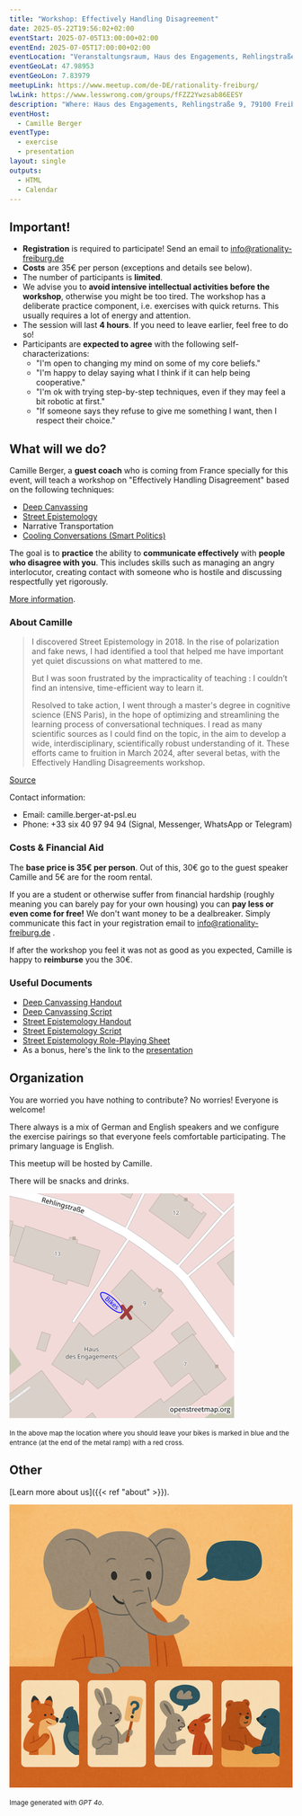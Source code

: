 ```yaml
---
title: "Workshop: Effectively Handling Disagreement"
date: 2025-05-22T19:56:02+02:00
eventStart: 2025-07-05T13:00:00+02:00
eventEnd: 2025-07-05T17:00:00+02:00
eventLocation: "Veranstaltungsraum, Haus des Engagements, Rehlingstraße 9, 79100 Freiburg"
eventGeoLat: 47.98953
eventGeoLon: 7.83979
meetupLink: https://www.meetup.com/de-DE/rationality-freiburg/
lwLink: https://www.lesswrong.com/groups/fFZZ2Ywzsab86EESY
description: "Where: Haus des Engagements, Rehlingstraße 9, 79100 Freiburg. When: Saturday, July 5th 2025 at 13:00 hours CEST."
eventHost:
  - Camille Berger
eventType:
  - exercise
  - presentation
layout: single
outputs:
  - HTML
  - Calendar
---
```



## Important!

* **Registration** is required to participate! Send an email to info@rationality-freiburg.de
* **Costs** are 35€ per person (exceptions and details see below).
* The number of participants is **limited**.
* We advise you to **avoid intensive intellectual activities before the
  workshop**, otherwise you might be too tired. The workshop has a deliberate
  practice component, i.e. exercises with quick returns. This usually requires
  a lot of energy and attention.
* The session will last **4 hours**. If you need to leave earlier, feel free to
  do so!
* Participants are **expected to agree** with the following
  self-characterizations:
  * "I'm open to changing my mind on some of my core beliefs."
  * "I'm happy to delay saying what I think if it can help being cooperative."
  * "I'm ok with trying step-by-step techniques, even if they may feel a bit robotic at first."
  * "If someone says they refuse to give me something I want, then I respect their choice."


## What will we do?

Camille Berger, a **guest coach** who is coming from France specially for this
event, will teach a workshop on "Effectively Handling Disagreement" based on
the following techniques:

* [Deep Canvassing](https://deepcanvass.org/)
* [Street Epistemology](https://www.streetepistemology.com/)
* Narrative Transportation
* [Cooling Conversations (Smart Politics)](https://www.joinsmart.org/)

The goal is to **practice** the ability to **communicate effectively** with
**people who disagree with you**. This includes skills such as managing an
angry interlocutor, creating contact with someone who is hostile and discussing
respectfully yet rigorously.

[More information](https://www.effectivedisagreement.org/general-5).

### About Camille

> I discovered Street Epistemology in 2018. In the rise of polarization and
> fake news, I had identified a tool that helped me have important yet quiet
> discussions on what mattered to me.
>
> But I was soon frustrated by the impracticality of teaching : I couldn’t find
> an intensive, time-efficient way to learn it.
>
> Resolved to take action, I went through a master's degree in cognitive
> science (ENS Paris), in the hope of optimizing and streamlining the learning
> process of conversational techniques. I read as many scientific sources as I
> could find on the topic, in the aim to develop a wide, interdisciplinary,
> scientifically robust understanding of it. These efforts came to fruition in
> March 2024, after several betas, with the Effectively Handling Disagreements
> workshop.

[Source](https://www.effectivedisagreement.org/about-5)

Contact information:
* Email: camille.berger-at-psl.eu
* Phone: +33 six 40 97 94 94 (Signal, Messenger, WhatsApp or Telegram)


### Costs & Financial Aid

The **base price is 35€ per person**. Out of this, 30€ go to the guest speaker
Camille and 5€ are for the room rental.

If you are a student or otherwise suffer from financial hardship (roughly
meaning you can barely pay for your own housing) you can **pay less or even
come for free!** We don't want money to be a dealbreaker. Simply communicate
this fact in your registration email to info@rationality-freiburg.de .

If after the workshop you feel it was not as good as you expected, Camille is
happy to **reimburse** you the 30€.


### Useful Documents

* [Deep Canvassing Handout](https://drive.google.com/file/d/1HrHsDaUQPKrrVm5umKP7NEbrIelPJuIi/view?usp=sharing)
* [Deep Canvassing Script](https://docs.google.com/document/d/148nhJU2wmXT-xZptDAGE8sNuVfJp5P0J/edit?usp=sharing&ouid=108846325180585995991&rtpof=true&sd=true)
* [Street Epistemology Handout](https://drive.google.com/file/d/1JPnHE51z8IlYVo1njAk3rwZqhfczy-MI/view?usp=sharing)
* [Street Epistemology Script](https://docs.google.com/document/d/1DwFY8Hq3p5W37nnR7kbOORbO0PmGPNp6yPSCbjznoNc/edit?usp=sharing)
* [Street Epistemology Role-Playing Sheet](https://docs.google.com/document/d/1m48Vg2Oy8lgVS8kGXnS8q82uA4pwSNuH/edit?usp=sharing&ouid=113012284588112267745&rtpof=true&sd=true)
* As a bonus, here's the link to the [presentation](https://docs.google.com/presentation/d/1BC_7P50bPBMDDhDYViUcbKAgOpuLoSrDK32rmlxzWeg/edit?usp=sharing)


## Organization

You are worried you have nothing to contribute? No worries! Everyone is
welcome!

There always is a mix of German and English speakers and we configure the
exercise pairings so that everyone feels comfortable participating. The primary
language is English.

This meetup will be hosted by Camille.

There will be snacks and drinks.

![Location (Veranstaltungsraum, Haus des Engagements)](/images/hde-new-building-2.png)

<small>In the above map the location where you should leave your bikes is marked
in blue and the entrance (at the end of the metal ramp) with a red cross.</small>


## Other

[Learn more about us]({{< ref "about" >}}).

![Playful image of a few animals handling disagreement](cover.png "Playful image of a few animals handling disagreement")

<small>Image generated with _GPT 4o_.</small>
